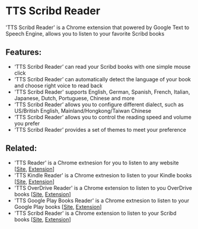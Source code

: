 # TTS Scribd Reader
'TTS Scribd Reader' is a Chrome extension that powered by Google Text to Speech Engine, allows you to listen to your favorite Scribd books

## Features: ##

* ‘TTS Scribd Reader’ can read your Scribd books with one simple mouse click
* ‘TTS Scribd Reader’ can automatically detect the language of your book and choose right voice to read back
* 'TTS Scribd Reader' supports English, German, Spanish, French, Italian, Japanese, Dutch, Portuguese, Chinese and more
* ‘TTS Scribd Reader’ allows you to configure different dialect, such as US/British English, Mainland/Hongkong/Taiwan Chinese
* ‘TTS Scribd Reader’ allows you to control the reading speed and volume you prefer
* ‘TTS Scribd Reader’ provides a set of themes to meet your preference

## Related: ##
* 'TTS Reader' is a Chrome extnesion for you to listen to any website [[Site](https://github.com/ttsreadit/ttsreadit), [Extension](https://chrome.google.com/webstore/detail/tts-reader-translator-dic/beofjdkoeblbffhccncmhnmbdngodmnm)]
* 'TTS Kindle Reader' is a Chrome extnesion to listen to your Kindle books [[Site](https://github.com/ttsreadit/kindle.reader), [Extension](https://chrome.google.com/webstore/detail/tts-kindle-reader/boejkcdniilikalcdbigmobbmejjbppf)]
* 'TTS OverDrive Reader' is a Chrome extension to listen to you OverDrive books [[Site](https://github.com/ttsreadit/overdrive.reader), [Extension](https://chrome.google.com/webstore/detail/tts-overdrive-reader/jmhelfebbfflimhdoimlkibelpcoafjl)]
* 'TTS Google Play Books Reader' is a Chrome extnesion to listen to your Google Play books [[Site](https://github.com/ttsreadit/google-play-books-tts-reader), [Extension](https://chrome.google.com/webstore/detail/tts-google-books-reader/goailahjgoobladciinchmipiafijikf)]
* 'TTS Scribd Reader' is a Chrome extension to listen to your Scribd books [[Site](https://github.com/ttsreadit/tts_scribd_reader), [Extension](https://chrome.google.com/webstore/detail/tts-scribd-reader/lnaecppekphilbjkgfgbjhjiokkpfgeh)]

